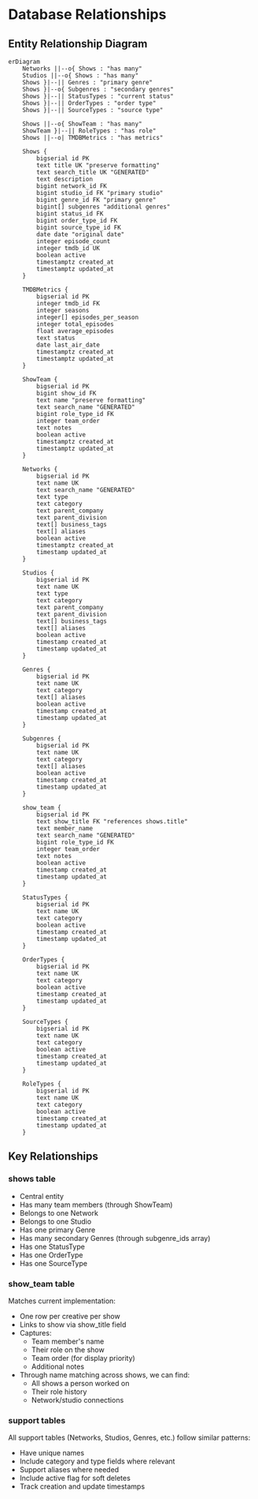 # Database Relationships

## Entity Relationship Diagram

```mermaid
erDiagram
    Networks ||--o{ Shows : "has many"
    Studios ||--o{ Shows : "has many"
    Shows }|--|| Genres : "primary genre"
    Shows }|--o{ Subgenres : "secondary genres"
    Shows }|--|| StatusTypes : "current status"
    Shows }|--|| OrderTypes : "order type"
    Shows }|--|| SourceTypes : "source type"

    Shows ||--o{ ShowTeam : "has many"
    ShowTeam }|--|| RoleTypes : "has role"
    Shows ||--o| TMDBMetrics : "has metrics"

    Shows {
        bigserial id PK
        text title UK "preserve formatting"
        text search_title UK "GENERATED"
        text description
        bigint network_id FK
        bigint studio_id FK "primary studio"
        bigint genre_id FK "primary genre"
        bigint[] subgenres "additional genres"
        bigint status_id FK
        bigint order_type_id FK
        bigint source_type_id FK
        date date "original date"
        integer episode_count
        integer tmdb_id UK
        boolean active
        timestamptz created_at
        timestamptz updated_at
    }

    TMDBMetrics {
        bigserial id PK
        integer tmdb_id FK
        integer seasons
        integer[] episodes_per_season
        integer total_episodes
        float average_episodes
        text status
        date last_air_date
        timestamptz created_at
        timestamptz updated_at
    }

    ShowTeam {
        bigserial id PK
        bigint show_id FK
        text name "preserve formatting"
        text search_name "GENERATED"
        bigint role_type_id FK
        integer team_order
        text notes
        boolean active
        timestamptz created_at
        timestamptz updated_at
    }

    Networks {
        bigserial id PK
        text name UK
        text search_name "GENERATED"
        text type
        text category
        text parent_company
        text parent_division
        text[] business_tags
        text[] aliases
        boolean active
        timestamptz created_at
        timestamp updated_at
    }

    Studios {
        bigserial id PK
        text name UK
        text type
        text category
        text parent_company
        text parent_division
        text[] business_tags
        text[] aliases
        boolean active
        timestamp created_at
        timestamp updated_at
    }

    Genres {
        bigserial id PK
        text name UK
        text category
        text[] aliases
        boolean active
        timestamp created_at
        timestamp updated_at
    }

    Subgenres {
        bigserial id PK
        text name UK
        text category
        text[] aliases
        boolean active
        timestamp created_at
        timestamp updated_at
    }

    show_team {
        bigserial id PK
        text show_title FK "references shows.title"
        text member_name
        text search_name "GENERATED"
        bigint role_type_id FK
        integer team_order
        text notes
        boolean active
        timestamp created_at
        timestamp updated_at
    }

    StatusTypes {
        bigserial id PK
        text name UK
        text category
        boolean active
        timestamp created_at
        timestamp updated_at
    }

    OrderTypes {
        bigserial id PK
        text name UK
        text category
        boolean active
        timestamp created_at
        timestamp updated_at
    }

    SourceTypes {
        bigserial id PK
        text name UK
        text category
        boolean active
        timestamp created_at
        timestamp updated_at
    }

    RoleTypes {
        bigserial id PK
        text name UK
        text category
        boolean active
        timestamp created_at
        timestamp updated_at
    }
```

## Key Relationships

### shows table
- Central entity
- Has many team members (through ShowTeam)
- Belongs to one Network
- Belongs to one Studio
- Has one primary Genre
- Has many secondary Genres (through subgenre_ids array)
- Has one StatusType
- Has one OrderType
- Has one SourceType

### show_team table
Matches current implementation:
- One row per creative per show
- Links to show via show_title field
- Captures:
  - Team member's name
  - Their role on the show
  - Team order (for display priority)
  - Additional notes
- Through name matching across shows, we can find:
  - All shows a person worked on
  - Their role history
  - Network/studio connections

### support tables
All support tables (Networks, Studios, Genres, etc.) follow similar patterns:
- Have unique names
- Include category and type fields where relevant
- Support aliases where needed
- Include active flag for soft deletes
- Track creation and update timestamps
